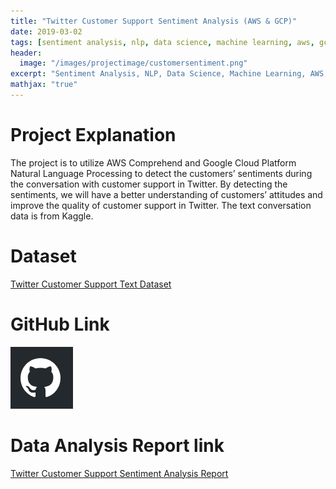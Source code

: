 ```yaml
---
title: "Twitter Customer Support Sentiment Analysis (AWS & GCP)"
date: 2019-03-02
tags: [sentiment analysis, nlp, data science, machine learning, aws, gcp]
header:
  image: "/images/projectimage/customersentiment.png"
excerpt: "Sentiment Analysis, NLP, Data Science, Machine Learning, AWS, GCP]"
mathjax: "true"
---
```


# Project Explanation
The project is to utilize AWS Comprehend and Google Cloud Platform Natural Language Processing to detect the customers’ sentiments during the conversation with customer support in Twitter. By detecting the sentiments, we will have a better understanding of customers’ attitudes and improve the quality of customer support in Twitter. The text conversation data is from Kaggle.

# Dataset

[Twitter Customer Support Text Dataset](https://www.kaggle.com/thoughtvector/customer-support-on-twitter)

# GitHub Link

[![Foo](/images/GitHub.PNG)](https://github.com/Chen2870/Sentiment_Analysis_AWS_GCP)


# Data Analysis Report link

[Twitter Customer Support Sentiment Analysis Report](https://github.com/Chen2870/Sentiment_Analysis_AWS_GCP/blob/master/Sentiment_Analysis.pdf)
